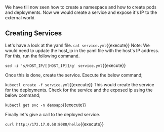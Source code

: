 We have till now seen how to create a namespace and how to create pods and deployments. Now we would create a service and expose it's IP to the external world.

## Creating Services

Let's have a look at the yaml file. `cat service.yml`{{execute}}
Note: We would need to update the host_ip in the yaml file with the host's IP address. For this, run the following command. 

`sed -i 's/HOST_IP/[[HOST_IP]]/g' service.yml`{{execute}}

Once this is done, create the service. Execute the below command;

`kubectl create -f service.yml`{{execute}} 
This would create the service for the deployments. Check for the service and the exposed ip using the below command;

`kubectl get svc -n demoapp`{{execute}}

Finally let's give a call to the deployed service.

`curl http://172.17.0.68:8080/hello`{{execute}}